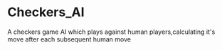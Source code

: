 # Checkers_AI
A checkers game AI which plays against human players,calculating it's move after each subsequent human move
